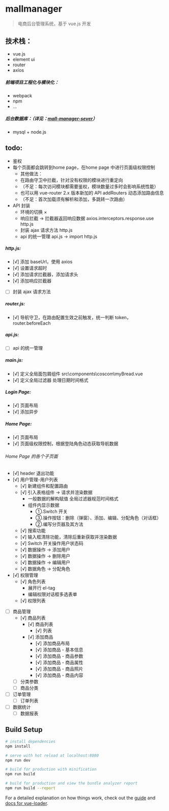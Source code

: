 # mallmanager

> 电商后台管理系统，基于 vue.js 开发

## 技术栈：

- vue.js
- element ui
- router
- axios

##### 前端项目工程化与模块化：

- webpack
- npm
- ...

##### 后台数据库：（详见：[mall-manager-sever](https://github.com/chloeeee72/mall-manager-sever)）

- mysql + node.js

## todo:

- 鉴权
- 每个页面都会跳转到home page，在home page 中进行页面级权限控制
  - 其他做法：
  - 在路由守卫中拦截，针对没有权限的模块进行重定向
  - （不足：每次访问模块都需要鉴权，模块数量过多时会影响系统性能）
  - 也可以用 vue-router 2.x 版本新加的 API addRouters 动态添加路由信息
  - （不足：首次加载须有解析和添加，多跳转一次路由）
- API 封装
  - 环境的切换 × 
  - 响应拦截 -> 拦截器返回响应数据 axios.interceptors.response.use http.js
  - 封装 ajax 请求方法 http.js
  - api 的统一管理 api.js -> import http.js

##### http.js:

- [√] 添加 baseUrl，使用 axios
- [√] 设置请求超时
- [√] 添加请求拦截器，添加请求头
- [√] 添加响应拦截器
- [ ] 封装 ajax 请求方法

##### router.js:

- [√] 导航守卫，在路由配置生效之前触发，统一判断 token，router.beforeEach

##### api.js:

- [ ] api 的统一管理

##### main.js:

- [√] 定义全局面包屑组件 src\components\coscom\myBread.vue
- [√] 定义全局过滤器 处理日期时间格式

##### Login Page:

- [√] 页面布局
- [√] 添加异步

##### Home Page:

- [√] 页面布局
- [√] 页面级权限控制，根据登陆角色动态获取导航数据

###### Home Page 的各个子页面

- [√] header 退出功能
- [√] 用户管理-用户列表
  - [√] 新建组件和配置路由
  - [√] 引入表格组件 -> 请求并渲染数据
    - 一般数据的解构赋值 全局过滤器规范时间格式
    - 组件内显示数据
      - ①.Switch 开关
      - ③.操作按钮：删除（弹窗）、添加、编辑、分配角色（对话框）
      - ②.编写分页器及其方法
  - [√] 搜索功能
  - [√] 输入框清除功能，清除后重新获取并渲染数据
  - [√] Switch 开关操作用户状态码
  - [√] 数据操作 -> 添加用户
  - [√] 数据操作 -> 删除用户
  - [√] 数据操作 -> 编辑用户
  - [√] 数据角色 -> 分配角色
- [√] 权限管理
  - [√] 角色列表
    - 展开行 el-tag
    - 编辑权限对话框多选表单
  - [√] 权限列表
- [ ] 商品管理
  - [√] 商品列表
    - [√] 商品列表
      - [√] 列表
    - [√] 添加商品
      - [√] 添加商品布局
      - [√] 添加商品 - 基本信息
      - [√] 添加商品 - 商品参数
      - [√] 添加商品 - 商品属性
      - [√] 添加商品 - 商品照片
      - [√] 添加商品 - 商品内容
  - [ ] 分类参数
  - [ ] 商品分类
- [ ] 订单管理
  - [ ] 订单列表
- [ ] 数据统计
  - [ ] 数据报表

<!-- 代码行数： -->
<!-- ^b*[^:b#/]+.*$ -->

## Build Setup

```bash
# install dependencies
npm install

# serve with hot reload at localhost:8080
npm run dev

# build for production with minification
npm run build

# build for production and view the bundle analyzer report
npm run build --report
```

For a detailed explanation on how things work, check out the [guide](http://vuejs-templates.github.io/webpack/) and [docs for vue-loader](http://vuejs.github.io/vue-loader).
